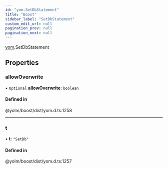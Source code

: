```yaml
---
id: "yom.SetDbStatement"
title: "Boost"
sidebar_label: "SetDbStatement"
custom_edit_url: null
pagination_prev: null
pagination_next: null
---
```


[yom](../namespaces/yom.md).SetDbStatement

## Properties

### allowOverwrite

• `Optional` **allowOverwrite**: `boolean`

#### Defined in

@yolm/boost/dist/yom.d.ts:1258

___

### t

• **t**: ``"SetDb"``

#### Defined in

@yolm/boost/dist/yom.d.ts:1257
